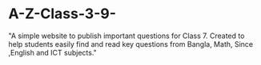 # A-Z-Class-3-9-
"A simple website to publish important questions for Class 7. Created to help students easily find and read key questions from Bangla, Math, Since ,English and ICT subjects."
